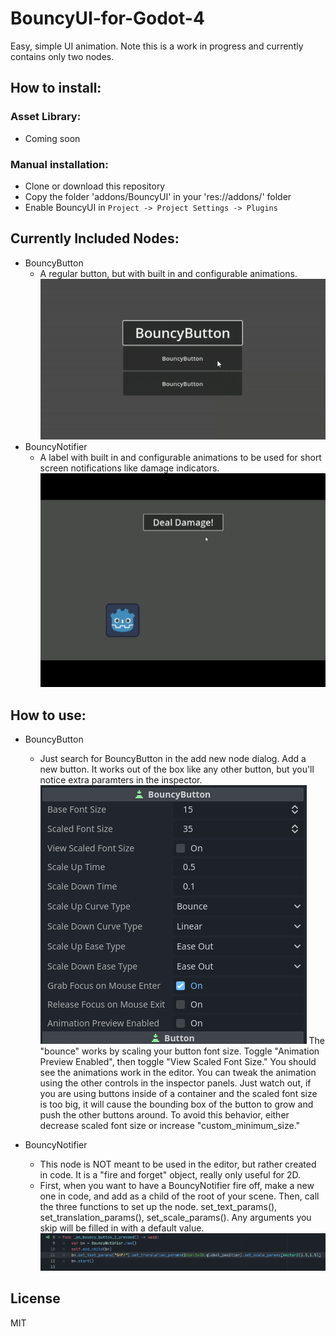 # BouncyUI-for-Godot-4
Easy, simple UI animation. Note this is a work in progress and currently contains only two nodes.

## How to install:

### Asset Library:
* Coming soon

### Manual installation:
* Clone or download this repository
* Copy the folder 'addons/BouncyUI' in your 'res://addons/' folder
* Enable BouncyUI in `Project -> Project Settings -> Plugins`

## Currently Included Nodes:
* BouncyButton
  - A regular button, but with built in and configurable animations.
	![](https://github.com/mikatomik/BouncyUI-for-Godot-4/blob/master/screenshots/bouncybuttonpreview.gif)
* BouncyNotifier
  - A label with built in and configurable animations to be used for short screen notifications
	like damage indicators.
	![](https://github.com/mikatomik/BouncyUI-for-Godot-4/blob/master/screenshots/bouncynotifierpreview.gif)

## How to use:
* BouncyButton
  - Just search for BouncyButton in the add new node dialog. Add a new button. It works out of the box
like any other button, but you'll notice extra paramters in the inspector.
![](https://github.com/mikatomik/BouncyUI-for-Godot-4/blob/master/screenshots/bouncybuttoninspector.png)
The "bounce" works by scaling your button font size. Toggle "Animation Preview Enabled", then toggle
"View Scaled Font Size." You should see the animations work in the editor. You can tweak the animation
using the other controls in the inspector panels. Just watch out, if you are using buttons inside of a container and the
scaled font size is too big, it will cause the bounding box of the button to grow and push the other buttons around. To 
avoid this behavior, either decrease scaled font size or increase "custom_minimum_size."

* BouncyNotifier
  - This node is NOT meant to be used in the editor, but rather created in code. It is a "fire and forget" object, really only
useful for 2D. 
  - First, when you want to have a BouncyNotifier fire off, make a new one in code, and add as a child of the root of your scene.
Then, call the three functions to set up the node. set_text_params(), set_translation_params(), set_scale_params(). Any arguments you skip
will be filled in with a default value.
	![](https://github.com/mikatomik/BouncyUI-for-Godot-4/blob/master/screenshots/bouncynotifiercode.png)


## License
MIT
